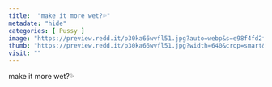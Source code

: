 ```yaml
---
title:  "make it more wet?💦"
metadate: "hide"
categories: [ Pussy ]
image: "https://preview.redd.it/p30ka66wvfl51.jpg?auto=webp&s=e98f4fd2fbe8b0cc8cc53f71c40d159f32937dae"
thumb: "https://preview.redd.it/p30ka66wvfl51.jpg?width=640&crop=smart&auto=webp&s=6839fe1619ab14967f1beca1d6e1e7d2fbe8a595"
visit: ""
---
```

make it more wet?💦
